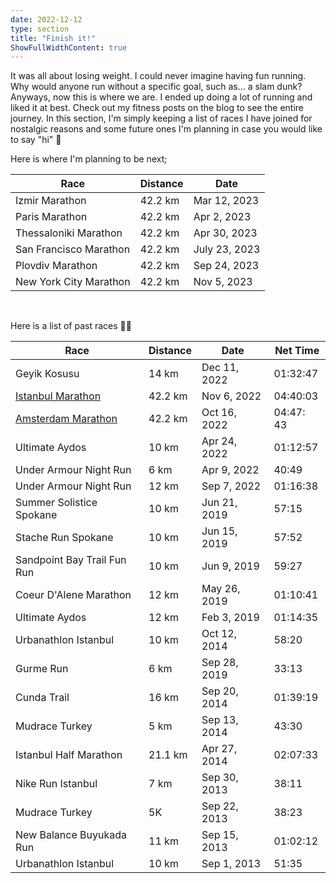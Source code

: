 ```yaml
---
date: 2022-12-12
type: section
title: "Finish it!"
ShowFullWidthContent: true
---
```


It was all about losing weight. I could never imagine having fun running. Why would anyone run without a specific goal, such as... a slam dunk? Anyways, now this is where we are. I ended up doing a lot of running and liked it at best. Check out my fitness posts on the blog to see the entire journey. In this section, I'm simply keeping a list of races I have joined for nostalgic reasons and some future ones I'm planning in case you would like to say "hi" 👋

Here is where I'm planning to be next;

| Race                   | Distance | Date          |
|------------------------|----------|---------------|
| Izmir Marathon         | 42.2 km  | Mar 12, 2023  |
| Paris Marathon         | 42.2 km  | Apr 2, 2023   |
| Thessaloniki Marathon  | 42.2 km  | Apr 30, 2023  |
| San Francisco Marathon | 42.2 km  | July 23, 2023 |
| Plovdiv Marathon       | 42.2 km  | Sep 24, 2023  |
| New York City Marathon | 42.2 km  | Nov 5, 2023   |

<br/>

Here is a list of past races 🏃‍♂️

| Race                                                                      | Distance | Date         | Net Time  |
|---------------------------------------------------------------------------|----------|--------------|-----------|
| Geyik Kosusu                                                              | 14 km    | Dec 11, 2022 | 01:32:47  |
| [Istanbul Marathon](https://daron.blog/2022/two-marathons-in-30-days/)    | 42.2 km  | Nov 6, 2022  | 04:40:03  |
| [Amsterdam Marathon](https://daron.blog/2022/finished-my-first-marathon/) | 42.2 km  | Oct 16, 2022 | 04:47: 43 |
| Ultimate Aydos                                                            | 10 km    | Apr 24, 2022 | 01:12:57  |
| Under Armour Night Run                                                    | 6 km     | Apr 9, 2022  | 40:49     |
| Under Armour Night Run                                                    | 12 km    | Sep 7, 2022  | 01:16:38  |
| Summer Solistice Spokane                                                  | 10 km    | Jun 21, 2019 | 57:15     |
| Stache Run Spokane                                                        | 10 km    | Jun 15, 2019 | 57:52     |
| Sandpoint Bay Trail Fun Run                                               | 10 km    | Jun 9, 2019  | 59:27     |
| Coeur D'Alene Marathon                                                    | 12 km    | May 26, 2019 | 01:10:41  |
| Ultimate Aydos                                                            | 12 km    | Feb 3, 2019  | 01:14:35  |
| Urbanathlon Istanbul                                                      | 10 km    | Oct 12, 2014 | 58:20     |
| Gurme Run                                                                 | 6 km     | Sep 28, 2019 | 33:13     |  
| Cunda Trail                                                               | 16 km    | Sep 20, 2014 | 01:39:19  |
| Mudrace Turkey                                                            | 5 km     | Sep 13, 2014 | 43:30     |
| Istanbul Half Marathon                                                    | 21.1 km  | Apr 27, 2014 | 02:07:33  |
| Nike Run Istanbul                                                         | 7 km     | Sep 30, 2013 | 38:11     |
| Mudrace Turkey                                                            | 5K       | Sep 22, 2013 | 38:23     |
| New Balance Buyukada Run                                                  | 11 km    | Sep 15, 2013 | 01:02:12  |
| Urbanathlon Istanbul                                                      | 10 km    | Sep 1, 2013  | 51:35     |

